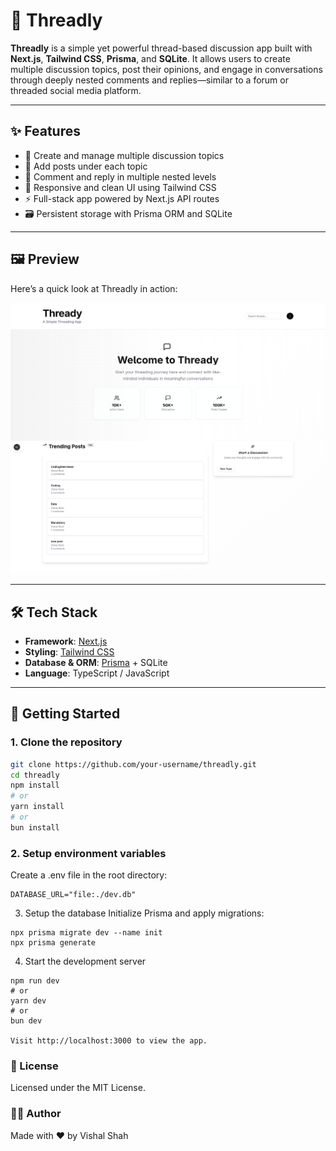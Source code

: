 # 🧵 Threadly

**Threadly** is a simple yet powerful thread-based discussion app built with **Next.js**, **Tailwind CSS**, **Prisma**, and **SQLite**. It allows users to create multiple discussion topics, post their opinions, and engage in conversations through deeply nested comments and replies—similar to a forum or threaded social media platform.

---

## ✨ Features

- 🧵 Create and manage multiple discussion topics
- 💬 Add posts under each topic
- 🔁 Comment and reply in multiple nested levels
- 🎨 Responsive and clean UI using Tailwind CSS
- ⚡ Full-stack app powered by Next.js API routes
- 🗃️ Persistent storage with Prisma ORM and SQLite

---

## 🖼️ Preview

Here’s a quick look at Threadly in action:

<p align="center">
  <img src="public/threadly.png" alt="Threadly Home" width="700" />
</p>

---

## 🛠️ Tech Stack

- **Framework**: [Next.js](https://nextjs.org/)
- **Styling**: [Tailwind CSS](https://tailwindcss.com/)
- **Database & ORM**: [Prisma](https://www.prisma.io/) + SQLite
- **Language**: TypeScript / JavaScript

---

## 🚀 Getting Started

### 1. Clone the repository

```bash
git clone https://github.com/your-username/threadly.git
cd threadly
npm install
# or
yarn install
# or
bun install
```

### 2. Setup environment variables
Create a .env file in the root directory:
```env
DATABASE_URL="file:./dev.db"
```

3. Setup the database
Initialize Prisma and apply migrations:
```
npx prisma migrate dev --name init
npx prisma generate
```

4. Start the development server
``` 
npm run dev
# or
yarn dev
# or
bun dev

Visit http://localhost:3000 to view the app.
```

### 📄 License
Licensed under the MIT License.

### 👨‍💻 Author
Made with ❤️ by Vishal Shah
